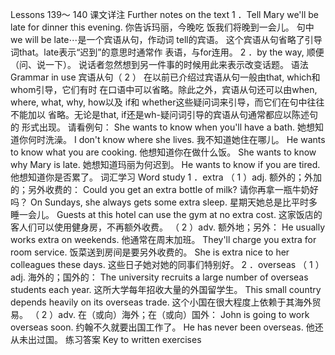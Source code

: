 Lessons 139～ 140 
课文详注 Further notes on the text 
1 ．Tell Mary we'll be late for dinner this evening. 你告诉玛丽，今晚吃 
饭我们将晚到一会儿。 
句中 we will be late⋯是一个宾语从句，作动词 tell的宾语。 
这个宾语从句省略了引导词that。late表示“迟到”的意思时通常作 
表语，与for连用。 
2 ．by the way, 顺便（问、说一下）。 
说话者忽然想到另一件事的时候用此来表示改变话题。 
语法 Grammar in use 
宾语从句（ 2 ） 
在以前已介绍过宾语从句一般由that, which和whom引导，它们有时 
在口语中可以省略。除此之外，宾语从句还可以由when, where, what, why, 
how以及 if和 whether这些疑问词来引导，而它们在句中往往不能加以 
省略。无论是that, if还是wh-疑问词引导的宾语从句通常都应以陈述句的 
形式出现。 
请看例句： 
She wants to know when you'll have a bath. 
她想知道你何时洗澡。 
I don't know where she lives. 
我不知道她住在哪儿。 
He wants to know what you are cooking. 
他想知道你在做什么饭。 
She wants to know why Mary is late. 
她想知道玛丽为何迟到。 
He wants to know if you are tired. 
他想知道你是否累了。 
词汇学习 Word study 
1 ．extra 
（ 1 ）adj. 额外的；外加的；另外收费的： 
Could you get an extra bottle of milk? 
请你再拿一瓶牛奶好吗？ 
On Sundays, she always gets some extra sleep. 
星期天她总是比平时多睡一会儿。 
Guests at this hotel can use the gym at no extra cost. 
这家饭店的客人们可以使用健身房，不再额外收费。 
（ 2 ）adv. 额外地；另外： 
He usually works extra on weekends. 
他通常在周末加班。 
They'll charge you extra for room service. 
饭菜送到房间是要另外收费的。 
She is extra nice to her colleagues these days. 
这些日子她对她的同事们特别好。 
2 ．overseas 
（ 1 ）adj. 海外的；国外的： 
The university recruits a large number of overseas 
students each year. 
这所大学每年招收大量的外国留学生。 
This small country depends heavily on its overseas trade. 
这个小国在很大程度上依赖于其海外贸易。 
（ 2 ）adv. 在（或向）海外；在（或向）国外： 
John is going to work overseas soon. 
约翰不久就要出国工作了。 
He has never been overseas. 
他还从未出过国。 
练习答案 Key to written exercises 